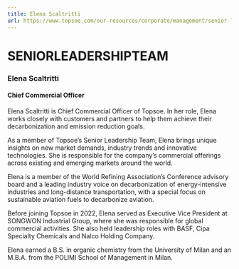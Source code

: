 ```yaml
---
title: Elena Scaltritti
url: https://www.topsoe.com/our-resources/corporate/management/senior-leadership-team/elena-scaltritti#main-content
---
```


# SENIORLEADERSHIPTEAM

### Elena Scaltritti

#### Chief Commercial Officer

Elena Scaltritti is Chief Commercial Officer of Topsoe. In her role, Elena works closely with customers and partners to help them achieve their decarbonization and emission reduction goals.

As a member of Topsoe’s Senior Leadership Team, Elena brings unique insights on new market demands, industry trends and innovative technologies. She is responsible for the company’s commercial offerings across existing and emerging markets around the world.

Elena is a member of the World Refining Association’s Conference advisory board and a leading industry voice on decarbonization of energy-intensive industries and long-distance transportation, with a special focus on sustainable aviation fuels to decarbonize aviation.

Before joining Topsoe in 2022, Elena served as Executive Vice President at SONGWON Industrial Group, where she was responsible for global commercial activities. She also held leadership roles with BASF, Cipa Specialty Chemicals and Nalco Holding Company.

Elena earned a B.S. in organic chemistry from the University of Milan and an M.B.A. from the POLIMI School of Management in Milan.